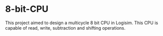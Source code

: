 # 8-bit-CPU
This project aimed to design a multicycle 8 bit CPU in Logisim. This CPU is capable of read, write, subtraction and shifting operations.
